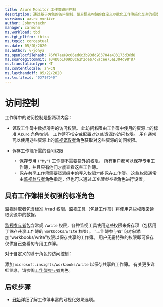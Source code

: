 ```yaml
---
title: Azure Monitor 工作簿访问控制
description: 通过基于角色的访问控制，使用预先构建的自定义参数化工作簿简化复杂的报表
services: azure-monitor
author: Johnnytechn
manager: carmonm
ms.workload: tbd
ms.tgt_pltfrm: ibiza
ms.topic: conceptual
ms.date: 05/20/2020
ms.author: v-johya
ms.openlocfilehash: 76f07ae89c06ed0c3b93dd263704a403173d3dd8
ms.sourcegitcommit: a04b0b1009b0c62f2deb7c7acee75a1304d98f87
ms.translationtype: HT
ms.contentlocale: zh-CN
ms.lasthandoff: 05/22/2020
ms.locfileid: "83797048"
---
```

# <a name="access-control"></a>访问控制

工作簿中的访问控制是指两项内容：

* 读取工作簿中数据所需的访问权限。 此访问权限由工作簿中使用的资源上的标准 [Azure 角色](/role-based-access-control/overview)控制。 工作簿不指定或配置对这些资源的访问权限。 用户通常可以使用这些资源上的[监视读取者](/role-based-access-control/built-in-roles#monitoring-reader)角色获取对这些资源的访问权限。

* 保存工作簿所需的访问权限

    - 保存专用 `("My")` 工作簿不需要额外的权限。 所有用户都可以保存专用工作簿，并且只有他们才能查看这些工作簿。
    - 保存共享工作簿需要资源组中的写入权限才能保存工作簿。 这些权限通常由[监视参与者](/role-based-access-control/built-in-roles#monitoring-contributor)角色指定，但也可以通过*工作簿参与者*角色进行设置。
    
## <a name="standard-roles-with-workbook-related-privileges"></a>具有工作簿相关权限的标准角色

[监视读取者](/role-based-access-control/built-in-roles#monitoring-reader)包含标准 /read 权限，监视工具（包括工作簿）将使用这些权限来读取资源中的数据。

[监视参与者](/role-based-access-control/built-in-roles#monitoring-contributor)包含常规 `/write` 权限，各种监视工具使用这些权限来保存项（包括用于保存共享工作簿的 `workbooks/write` 权限）。
“工作簿参与者”向对象添加“workbooks/write”权限以保存共享的工作簿。
用户无需特殊的权限即可保存仅供自己查看的专用工作簿。

对于自定义的基于角色的访问控制：

添加 `microsoft.insights/workbooks/write` 以保存共享的工作簿。 有关更多详细信息，请参阅[工作簿参与者](/role-based-access-control/built-in-roles#monitoring-contributor)角色。

## <a name="next-steps"></a>后续步骤

* [开始](workbooks-visualizations.md)详细了解工作簿丰富的可视化效果选项。

